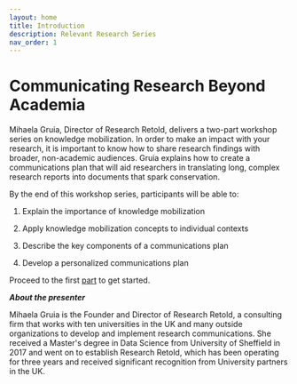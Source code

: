 ```yaml
---
layout: home
title: Introduction
description: Relevant Research Series
nav_order: 1
---
```


<!-- Edit the content below for the workshop in question. Once you're ready to publish, remove the comment characters e.g. "<!--" at the start and end -->

<!--<img src="assets/img/dmds-tableau.png" alt="Workshop Title Slide" width="720">-->

# Communicating Research Beyond Academia
<!--**A Relevant Research Series workshop prepared by [Mihaela Gruia](https://www.stm-assoc.org/people/mihaela-gruia/), Founder and Director of [Research Retold](https://www.researchretold.com/).**-->

Mihaela Gruia, Director of Research Retold, delivers a two-part workshop series on knowledge mobilization. In order to make an impact with your research, it is important to know how to share research findings with broader, non-academic audiences. Gruia explains how to create a communications plan that will aid researchers in translating long, complex research reports into documents that spark conservation.

By the end of this workshop series, participants will be able to: 

1. Explain the importance of knowledge mobilization

2. Apply knowledge mobilization concepts to individual contexts

3. Describe the key components of a communications plan

4. Develop a personalized communications plan

Proceed to the first [part](session-1) to get started.

***About the presenter***

Mihaela Gruia is the Founder and Director of Research Retold, a consulting firm that works with ten universities in the UK and many outside organizations to develop and implement research communications. She received a Master's degree in Data Science from University of Sheffield in 2017 and went on to establish Research Retold, which has been operating for three years and received significant recognition from University partners in the UK. 
